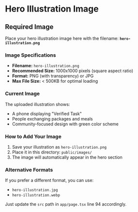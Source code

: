 # Hero Illustration Image

## Required Image
Place your hero illustration image here with the filename: **`hero-illustration.png`**

### Image Specifications
- **Filename:** `hero-illustration.png`
- **Recommended Size:** 1000x1000 pixels (square aspect ratio)
- **Format:** PNG (with transparency) or JPG
- **Max File Size:** < 500KB for optimal loading

### Current Image
The uploaded illustration shows:
- A phone displaying "Verified Task"
- People exchanging packages and meals
- Community-focused design with green color scheme

### How to Add Your Image
1. Save your illustration as `hero-illustration.png`
2. Place it in this directory: `public/images/`
3. The image will automatically appear in the hero section

### Alternative Formats
If you prefer a different format, you can use:
- `hero-illustration.jpg`
- `hero-illustration.webp`

Just update the `src` path in `app/page.tsx` line 94 accordingly.
